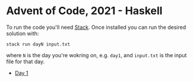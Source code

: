 # Advent of Code, 2021 - Haskell

To run the code you'll need [Stack](https://docs.haskellstack.org/en/stable/README/). Once installed you can run the desired solution with:

```
stack run dayN input.txt
```

where `N` is the day you're wokring on, e.g. `day1`, and `input.txt` is the input file for that day.

- [Day 1](./src/Day01.hs)
